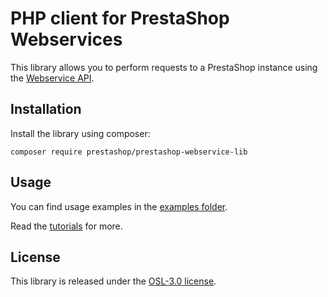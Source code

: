 # PHP client for PrestaShop Webservices

This library allows you to perform requests to a PrestaShop instance using the [Webservice API](https://devdocs.prestashop-project.org/8/webservice/).

## Installation

Install the library using composer:

```
composer require prestashop/prestashop-webservice-lib
```

## Usage

You can find usage examples in the [examples folder](examples/).

Read the [tutorials](https://devdocs.prestashop-project.org/8/webservice/tutorials/prestashop-webservice-lib/) for more.

## License

This library is released under the [OSL-3.0 license](LICENSE.md).


